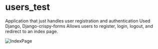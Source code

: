 # users_test
Application that just handles user registration and authentication
Used Django, Django-crispy-forms
Allows users to register, login, logout, and redirect to an index page.

![IndexPage](https://user-images.githubusercontent.com/64391008/163481234-682ff49b-8a50-4a1d-9907-f720aecf9a6f.PNG)
